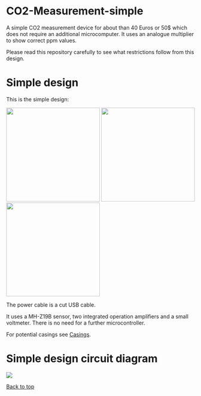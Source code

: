 # CO2-Measurement-simple

A simple CO2 measurement device for about than 40 Euros or 50$ which does not require an additional microcomputer. It uses an analogue multiplier to show correct ppm values. 

Please read this repository carefully to see what restrictions follow from this design.

# Simple design

This is the simple design:

<img src="../../../raw/master/CO2Monitor1/SimpleCO2MeasuremenFrontView.jpg" width="250">
<img src="../../../raw/master/CO2Monitor1/SimpleCO2MeasuremenTopView.jpg"  width="250">
<img src="../../../raw/master/CO2Monitor1/SimpleCO2MeasuremenBottomView.jpg"  width="250">

The power cable is a cut USB cable.

It uses a MH-Z19B sensor, two integrated operation amplifiers and a small voltmeter.
There is no need for a further microcontroller. 

For potential casings see [Casings](Casing.md).

# Simple design circuit diagram

<img src="../../../raw/master/CO2Monitor1/SimpleCO2Measurement.png">



[Back to top](../README.md)
